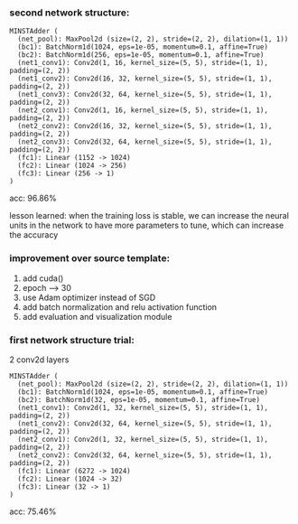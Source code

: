 

### second network structure:

```
MINSTAdder (
  (net_pool): MaxPool2d (size=(2, 2), stride=(2, 2), dilation=(1, 1))
  (bc1): BatchNorm1d(1024, eps=1e-05, momentum=0.1, affine=True)
  (bc2): BatchNorm1d(256, eps=1e-05, momentum=0.1, affine=True)
  (net1_conv1): Conv2d(1, 16, kernel_size=(5, 5), stride=(1, 1), padding=(2, 2))
  (net1_conv2): Conv2d(16, 32, kernel_size=(5, 5), stride=(1, 1), padding=(2, 2))
  (net1_conv3): Conv2d(32, 64, kernel_size=(5, 5), stride=(1, 1), padding=(2, 2))
  (net2_conv1): Conv2d(1, 16, kernel_size=(5, 5), stride=(1, 1), padding=(2, 2))
  (net2_conv2): Conv2d(16, 32, kernel_size=(5, 5), stride=(1, 1), padding=(2, 2))
  (net2_conv3): Conv2d(32, 64, kernel_size=(5, 5), stride=(1, 1), padding=(2, 2))
  (fc1): Linear (1152 -> 1024)
  (fc2): Linear (1024 -> 256)
  (fc3): Linear (256 -> 1)
)
```

acc: 96.86%

lesson learned: when the training loss is stable,
we can increase the neural units in the network to have more parameters to tune,
which can increase the accuracy

### improvement over source template:
1. add cuda()
2. epoch --> 30
3. use Adam optimizer instead of SGD
4. add batch normalization and relu activation function
5. add evaluation and visualization module

### first network structure trial:

2 conv2d layers

```
MINSTAdder (
  (net_pool): MaxPool2d (size=(2, 2), stride=(2, 2), dilation=(1, 1))
  (bc1): BatchNorm1d(1024, eps=1e-05, momentum=0.1, affine=True)
  (bc2): BatchNorm1d(32, eps=1e-05, momentum=0.1, affine=True)
  (net1_conv1): Conv2d(1, 32, kernel_size=(5, 5), stride=(1, 1), padding=(2, 2))
  (net1_conv2): Conv2d(32, 64, kernel_size=(5, 5), stride=(1, 1), padding=(2, 2))
  (net2_conv1): Conv2d(1, 32, kernel_size=(5, 5), stride=(1, 1), padding=(2, 2))
  (net2_conv2): Conv2d(32, 64, kernel_size=(5, 5), stride=(1, 1), padding=(2, 2))
  (fc1): Linear (6272 -> 1024)
  (fc2): Linear (1024 -> 32)
  (fc3): Linear (32 -> 1)
)
```

acc: 75.46%
